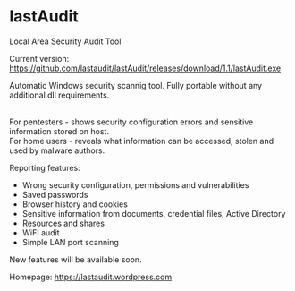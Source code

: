 # lastAudit
Local Area Security Audit Tool

Current version:
https://github.com/lastaudit/lastAudit/releases/download/1.1/lastAudit.exe

Automatic Windows security scannig tool. Fully portable without any additional dll requirements.</b>
<span style="color:#0000ff;">

<br>
For pentesters - shows security configuration errors and sensitive information stored on host.<br>
For home users - reveals what information can be accessed, stolen and used by malware authors.<br>
</span>

Reporting features:
- Wrong security configuration, permissions and vulnerabilities
- Saved passwords
- Browser history and cookies
- Sensitive information from documents, credential files, Active Directory
- Resources and shares
- WiFI audit
- Simple LAN port scanning

New features will be available soon.

Homepage: https://lastaudit.wordpress.com
